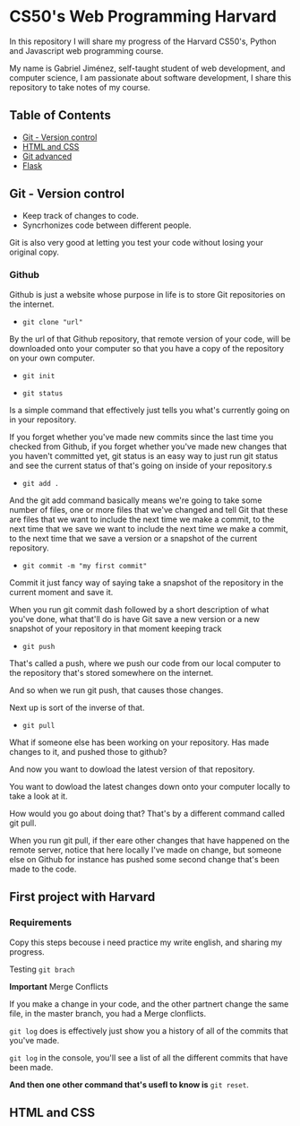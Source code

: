 ﻿# CS50's Web Programming Harvard

In this repository I will share my progress of the Harvard CS50's, Python and Javascript web programming course.

My name is Gabriel Jiménez, self-taught student of web development, and computer science, I am passionate about software development, I share this repository to take notes of my course.

## Table of Contents

- [Git - Version control](#git-version-control)
- [HTML and CSS](#html-and-css)
- [Git advanced](#git-advanced)
- [Flask](#flask)

## Git - Version control

- Keep track of changes to code.
- Syncrhonizes code between different people.

Git is also very good at letting you test your code without losing your original copy.

### Github

Github is just a website whose purpose in life is to store Git repositories on the internet.

- `git clone "url"`

By the url of that Github repository, that remote version of your code, will be downloaded onto your computer so that you have a copy of the repository on your own computer.

- `git init` 

- `git status`

Is a simple command that effectively just tells you what's currently going on in your repository.

If you forget whether you've made new commits since the last time you checked from Github, if you forget whether you've made new changes that you haven't committed yet, git status is an easy way to just run git status and see the current status of that's going on inside of your repository.s

- `git add .`

And the git add command basically means we're going to take some number of files, one or more files that we've changed and tell Git that these are files that we want to include the next time we make a commit, to the next time that we save we want to include the next time we make a commit, to the next time that we save a version or a snapshot of the current repository.

- `git commit -m "my first commit"`

Commit it just fancy way of saying take a snapshot of the repository in the current moment and save it.

When you run git commit dash followed by a short description of what you've done, what that'll do is have Git save a new version or a new snapshot of your repository in that moment keeping track

- `git push`

That's called a push, where we push our code from our local computer to the repository that's stored somewhere on the internet. 

And so when we run git push, that causes those changes.

Next up is sort of the inverse of that.

- `git pull`

What if someone else has been working on your repository. Has made changes to it, and pushed those to github?

And now you want to dowload the latest version of that repository.

You want to dowload the latest changes down onto your computer locally to take a look at it.

How would you go about doing that? That's by a different command called git pull.

When you run git pull, if ther eare other changes that have happened on the remote server, notice that here locally I've made on change, but someone else on Github for instance has pushed some second change that's been made to the code. 

## First project with Harvard

### Requirements 

Copy this steps becouse i need practice my write english, and sharing my progress.

Testing `git brach`

**Important** Merge Conflicts

If you make a change in your code, and the other partnert change the same file, in the master branch, you had a Merge clonflicts.  

`git log` does is effectively just show you a history of all of the commits that you've made.

`git log` in the console, you'll see a list of all the different commits that have been made.

**And then one other command that's usefl to know is** `git reset`.

## HTML and CSS 